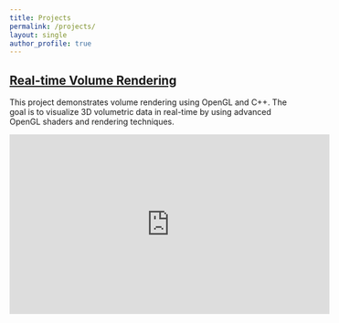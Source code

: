 ```yaml
---
title: Projects
permalink: /projects/
layout: single
author_profile: true
---
```



## [Real-time Volume Rendering](https://github.com/pankajkaushik12/Volume-Rendering)
This project demonstrates volume rendering using OpenGL and C++. The goal is to visualize 3D volumetric data in real-time by using advanced OpenGL shaders and rendering techniques.

<iframe width="560" height="315" src="https://www.youtube.com/embed/EEgqsqlEdqA" frameborder="0" allow="accelerometer; autoplay; encrypted-media; gyroscope; picture-in-picture" allowfullscreen></iframe>